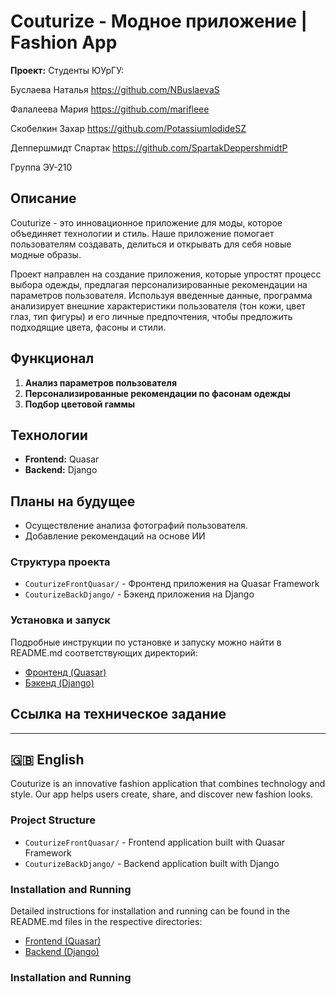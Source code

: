 # Couturize - Модное приложение | Fashion App

**Проект:** Студенты ЮУрГУ: 

Буслаева Наталья https://github.com/NBuslaevaS

Фалалеева Мария https://github.com/marifleee

Скобелкин Захар https://github.com/PotassiumIodideSZ

Деппершмидт Спартак https://github.com/SpartakDeppershmidtP

Группа ЭУ-210  

## Описание
Couturize - это инновационное приложение для моды, которое объединяет технологии и стиль. Наше приложение помогает пользователям создавать, делиться и открывать для себя новые модные образы.

Проект направлен на создание приложения, которые упростят процесс выбора одежды, предлагая персонализированные рекомендации на параметров пользователя. Используя введенные данные, программа анализирует внешние характеристики пользователя (тон кожи, цвет глаз, тип фигуры) и его личные предпочтения, чтобы предложить подходящие цвета, фасоны и стили. 

## Функционал

1. **Анализ параметров пользователя**
2. **Персонализированные рекомендации по  фасонам одежды**
3. **Подбор цветовой гаммы**

## Технологии

- **Frontend:** Quasar
- **Backend:** Django


## Планы на будущее
- Осуществление анализа фотографий пользователя.
- Добавление рекомендаций на основе ИИ


### Структура проекта
- `CouturizeFrontQuasar/` - Фронтенд приложения на Quasar Framework
- `CouturizeBackDjango/` - Бэкенд приложения на Django

### Установка и запуск
Подробные инструкции по установке и запуску можно найти в README.md соответствующих директорий:
- [Фронтенд (Quasar)](./CouturizeFrontQuasar/README.md)
- [Бэкенд (Django)](./CouturizeBackDjango/README.md)

## Ссылка на техническое задание

----------

## 🇬🇧 English
Couturize is an innovative fashion application that combines technology and style. Our app helps users create, share, and discover new fashion looks.

### Project Structure
- `CouturizeFrontQuasar/` - Frontend application built with Quasar Framework
- `CouturizeBackDjango/` - Backend application built with Django

### Installation and Running
Detailed instructions for installation and running can be found in the README.md files in the respective directories:
- [Frontend (Quasar)](./CouturizeFrontQuasar/README.md)
- [Backend (Django)](./CouturizeBackDjango/README.md)

### Installation and Running